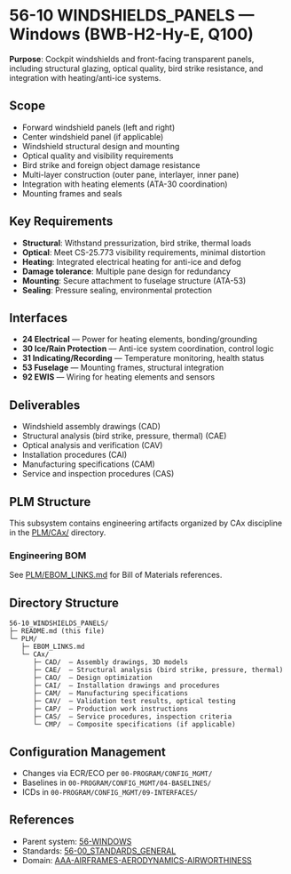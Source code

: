 # 56-10 WINDSHIELDS_PANELS — Windows (BWB-H2-Hy-E, Q100)

**Purpose**: Cockpit windshields and front-facing transparent panels, including structural glazing, optical quality, bird strike resistance, and integration with heating/anti-ice systems.

## Scope
- Forward windshield panels (left and right)
- Center windshield panel (if applicable)
- Windshield structural design and mounting
- Optical quality and visibility requirements
- Bird strike and foreign object damage resistance
- Multi-layer construction (outer pane, interlayer, inner pane)
- Integration with heating elements (ATA-30 coordination)
- Mounting frames and seals

## Key Requirements
- **Structural**: Withstand pressurization, bird strike, thermal loads
- **Optical**: Meet CS-25.773 visibility requirements, minimal distortion
- **Heating**: Integrated electrical heating for anti-ice and defog
- **Damage tolerance**: Multiple pane design for redundancy
- **Mounting**: Secure attachment to fuselage structure (ATA-53)
- **Sealing**: Pressure sealing, environmental protection

## Interfaces
- **24 Electrical** — Power for heating elements, bonding/grounding
- **30 Ice/Rain Protection** — Anti-ice system coordination, control logic
- **31 Indicating/Recording** — Temperature monitoring, health status
- **53 Fuselage** — Mounting frames, structural integration
- **92 EWIS** — Wiring for heating elements and sensors

## Deliverables
- Windshield assembly drawings (CAD)
- Structural analysis (bird strike, pressure, thermal) (CAE)
- Optical analysis and verification (CAV)
- Installation procedures (CAI)
- Manufacturing specifications (CAM)
- Service and inspection procedures (CAS)

## PLM Structure

This subsystem contains engineering artifacts organized by CAx discipline in the [PLM/CAx/](./PLM/CAx/) directory.

### Engineering BOM
See [PLM/EBOM_LINKS.md](./PLM/EBOM_LINKS.md) for Bill of Materials references.

## Directory Structure

```
56-10_WINDSHIELDS_PANELS/
├─ README.md (this file)
└─ PLM/
   ├─ EBOM_LINKS.md
   └─ CAx/
      ├─ CAD/  — Assembly drawings, 3D models
      ├─ CAE/  — Structural analysis (bird strike, pressure, thermal)
      ├─ CAO/  — Design optimization
      ├─ CAI/  — Installation drawings and procedures
      ├─ CAM/  — Manufacturing specifications
      ├─ CAV/  — Validation test results, optical testing
      ├─ CAP/  — Production work instructions
      ├─ CAS/  — Service procedures, inspection criteria
      └─ CMP/  — Composite specifications (if applicable)
```

## Configuration Management
- Changes via ECR/ECO per `00-PROGRAM/CONFIG_MGMT/`
- Baselines in `00-PROGRAM/CONFIG_MGMT/04-BASELINES/`
- ICDs in `00-PROGRAM/CONFIG_MGMT/09-INTERFACES/`

## References
- Parent system: [56-WINDOWS](../../README.md)
- Standards: [56-00_STANDARDS_GENERAL](../56-00_STANDARDS_GENERAL/README.md)
- Domain: [AAA-AIRFRAMES-AERODYNAMICS-AIRWORTHINESS](../../../../README.md)

